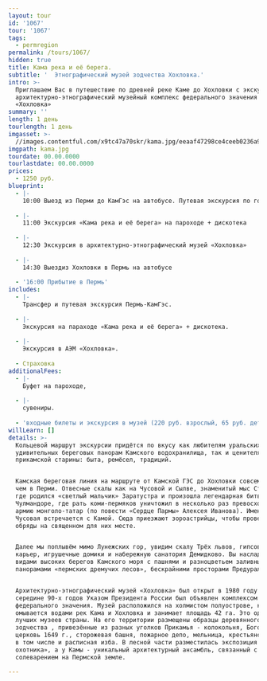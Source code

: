 ```yaml
---
layout: tour
id: '1067'
tour: '1067'
tags:
  - permregion
permalink: /tours/1067/
hidden: true
title: Кама река и её берега.
subtitle: '  Этнографический музей зодчества Хохловка.'
intro: >-
  Приглашаем Вас в путешествие по древней реке Каме до Хохловки с экскурсией в
  архитектурно-этнографический музейный комплекс федерального значения
  «Хохловка»
summary: ''
length: 1 день
tourlength: 1 день
imgasset: >-
  //images.contentful.com/x9tc47a70skr/kama.jpg/eeaaf47298ce4ceeb0236a991b238a24/kama.jpg
imgpath: kama.jpg
tourdate: 00.00.0000
tourlastdate: 00.00.0000
prices:
  - 1250 руб.
blueprint:
  - |-
    10:00 Выезд из Перми до КамГэс на автобусе. Путевая экскурсия по городу.
     
  - |-
    11:00 Экскурсия «Кама река и её берега» на пароходе + дискотека
     
  - |-
    12:30 Экскурсия в архитектурно-этнографический музей «Хохловка»
     
  - |-
    14:30 Выездиз Хохловки в Пермь на автобусе
     
  - '16:00 Прибытие в Пермь'
includes:
  - |-
    Трансфер и путевая экскурсия Пермь-КамГэс.
     
  - |-
    Экскурсия на параходе «Кама река и её берега» + дискотека.
     
  - |-
    Экскурсия в АЭМ «Хохловка».
     
  - Страховка
additionalFees:
  - |-
    Буфет на пароходе, 
     
  - |-
    сувениры.
     
  - 'входные билеты и экскурсия в музей (220 руб. взрослый, 65 руб. детский.)'
willLearn: []
details: >-
  Кольцевой маршрут экскурсии придётся по вкусу как любителям уральских пейзажей
  удивительных береговых панорам Камского водохранилища, так и ценителям
  прикамской старины: быта, ремёсел, традиций.


  Камская береговая линия на маршруте от Камской ГЭС до Хохловки совсем иная,
  чем в Перми. Отвесные скалы как на Чусовой и Сылве, знаменитый мыс Стрелка,
  где родился «светлый мальчик» Заратустра и произошла легендарная битва при
  Чулмандоре, где рать коми-пермяков уничтожил в несколько раз превосходящую
  армию монголо-татар (по повести «Сердце Пармы» Алексея Иванова). Именно здесь
  Чусовая встречается с Камой. Сюда приезжают зороастрийцы, чтобы провести
  обряды на священном для них месте.


  Далее мы поплывём мимо Лунежских гор, увидим скалу Трёх львов, гипсовый
  карьер, игрушечные домики и набережную санатория Демидково. Вы насладитесь
  видами высоких берегов Камского моря с пашнями и разноцветьем заливных лугов,
  панорамами «пермских дремучих лесов», бескрайними просторами Предуралья.


  Архитектурно-этнографический музей «Хохловка» был открыт в 1980 году и в
  середине 90-х годов Указом Президента России был объявлен комплексом
  федерального значения. Музей расположился на холмистом полуострове, который
  омывается водами рек Кама и Хохловка и занимает площадь 42 га. Это один из
  лучших музеев страны. На его территории размещены образцы деревянного
  зодчества , привезённые из разных уголков Прикамья - колокольня, Богородицкая
  церковь 1649 г., сторожевая башня, пожарное депо, мельница, крестьянские избы,
  в том числе и расписная изба. В лесной части разместилась экспозиция «Зимовье
  охотника», а у Камы - уникальный архитектурный ансамбль, связанный с
  солеварением на Пермской земле.

---
```

